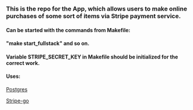 ### This is the repo for the App, which allows users to make online purchases of some sort of items via Stripe payment service.
#### Can be started with the commands from Makefile:
#### "make start_fullstack" and so on.

#### Variable STRIPE_SECRET_KEY in Makefile should be initialized for the correct work.
#### Uses:
[Postgres](https://www.postgresql.org/)

[Stripe-go](https://github.com/stripe/stripe-go)